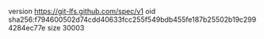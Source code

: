 version https://git-lfs.github.com/spec/v1
oid sha256:f794600502d74cdd40633fcc255f549bdb455fe187b25502b19c2994284ec77e
size 30003
